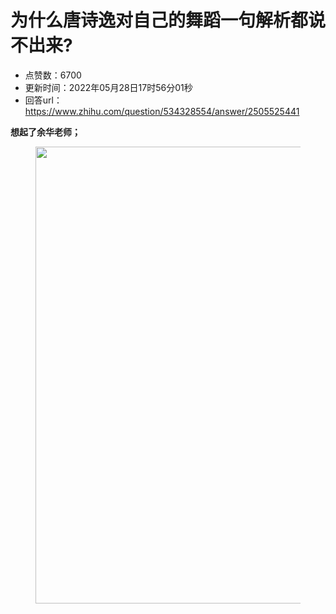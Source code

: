 # 为什么唐诗逸对自己的舞蹈一句解析都说不出来?
- 点赞数：6700
- 更新时间：2022年05月28日17时56分01秒
- 回答url：https://www.zhihu.com/question/534328554/answer/2505525441
<body>
 <p data-pid="haUldLQI"><b>想起了余华老师；</b></p>
 <figure data-size="normal">
  <img src="https://pic1.zhimg.com/50/v2-9beffb07305a111b938ac21d5aabb77f_720w.jpg?source=1940ef5c" data-caption="" data-size="normal" data-rawwidth="731" data-rawheight="66" data-original-token="v2-9beffb07305a111b938ac21d5aabb77f" class="origin_image zh-lightbox-thumb" width="731" data-original="https://picx.zhimg.com/v2-9beffb07305a111b938ac21d5aabb77f_r.jpg?source=1940ef5c">
 </figure>
 <p></p>
</body>